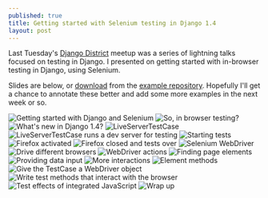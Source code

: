 ```yaml
---
published: true
title: Getting started with Selenium testing in Django 1.4
layout: post
---
```


Last Tuesday's [Django District](http://www.django-district.org) meetup
was a series of lightning talks focused on testing in Django. I presented
on getting started with in-browser testing in Django, using Selenium.

Slides are below, or
[download](https://github.com/downloads/bennylope/django-selenium-tut/intro-django-selenium.pdf)
from the [example
repository](https://github.com/bennylope/django-selenium-tut).
Hopefully I'll get a chance to annotate these better and add some more
examples in the next week or so.

![Getting started with Django and Selenium](/presentations/intro-django-selenium/intro-django-selenium.001.png)
![So, in browser testing?](/presentations/intro-django-selenium/intro-django-selenium.002.png)
![What's new in Django 1.4?](/presentations/intro-django-selenium/intro-django-selenium.003.png)
![LiveServerTestCase](/presentations/intro-django-selenium/intro-django-selenium.004.png)
![LiveServerTestCase runs a dev server for testing](/presentations/intro-django-selenium/intro-django-selenium.005.png)
![Starting tests](/presentations/intro-django-selenium/intro-django-selenium.006.png)
![Firefox activated](/presentations/intro-django-selenium/intro-django-selenium.007.png)
![Firefox closed and tests over](/presentations/intro-django-selenium/intro-django-selenium.008.png)
![Selenium WebDriver](/presentations/intro-django-selenium/intro-django-selenium.009.png)
![Drive different browsers](/presentations/intro-django-selenium/intro-django-selenium.010.png)
![WebDriver actions](/presentations/intro-django-selenium/intro-django-selenium.011.png)
![Finding page elements](/presentations/intro-django-selenium/intro-django-selenium.012.png)
![Providing data input](/presentations/intro-django-selenium/intro-django-selenium.013.png)
![More interactions](/presentations/intro-django-selenium/intro-django-selenium.014.png)
![Element methods](/presentations/intro-django-selenium/intro-django-selenium.015.png)
![Give the TestCase a WebDriver object](/presentations/intro-django-selenium/intro-django-selenium.016.png)
![Write test methods that interact with the browser](/presentations/intro-django-selenium/intro-django-selenium.017.png)
![Test effects of integrated JavaScript](/presentations/intro-django-selenium/intro-django-selenium.018.png)
![Wrap up](/presentations/intro-django-selenium/intro-django-selenium.019.png)
